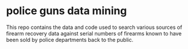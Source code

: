 # police guns data mining

This repo contains the data and code used to search various sources of firearm recovery data against serial numbers of firearms known to have been sold by police departments back to the public.

